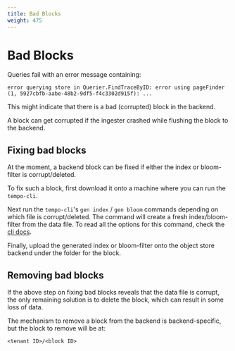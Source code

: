 ```yaml
---
title: Bad Blocks
weight: 475
---
```


# Bad Blocks

Queries fail with an error message containing:

```
error querying store in Querier.FindTraceByID: error using pageFinder (1, 5927cbfb-aabe-48b2-9df5-f4c3302d915f): ...
```

This might indicate that there is a bad (corrupted) block in the backend.

A block can get corrupted if the ingester crashed while flushing the block to the backend.

## Fixing bad blocks

At the moment, a backend block can be fixed if either the index or bloom-filter is corrupt/deleted.

To fix such a block, first download it onto a machine where you can run the `tempo-cli`.

Next run the `tempo-cli`'s `gen index` / `gen bloom` commands depending on which file is corrupt/deleted.
The command will create a fresh index/bloom-filter from the data file.
To read all the options for this command, check the [cli docs](../../operations/tempo_cli).

Finally, upload the generated index or bloom-filter onto the object store backend under the folder for the block.

## Removing bad blocks

If the above step on fixing bad blocks reveals that the data file is corrupt, the only remaining solution is to delete
the block, which can result in some loss of data.

The mechanism to remove a block from the backend is backend-specific, but the block to remove will be at:

```
<tenant ID>/<block ID>
```
